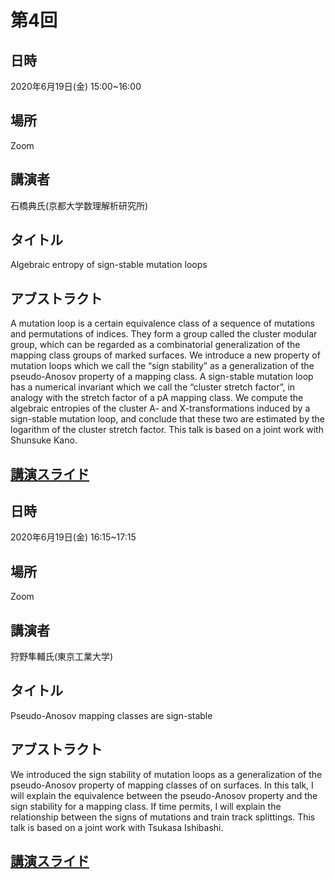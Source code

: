 # 第4回
## 日時
2020年6月19日(金) 15:00~16:00
    
## 場所
Zoom
    
## 講演者
石橋典氏(京都大学数理解析研究所)
    
## タイトル
Algebraic entropy of sign-stable mutation loops
    
## アブストラクト
A mutation loop is a certain equivalence class of a sequence of mutations and permutations of indices. They form a group called the cluster modular group, which can be regarded as a combinatorial generalization of the mapping class groups of marked surfaces. We introduce a new property of mutation loops which we call the “sign stability” as a generalization of the pseudo-Anosov property of a mapping class. A sign-stable mutation loop has a numerical invariant which we call the “cluster stretch factor”, in analogy with the stretch factor of a pA mapping class. We compute the algebraic entropies of the cluster A- and X-transformations induced by a sign-stable mutation loop, and conclude that these two are estimated by the logarithm of the cluster stretch factor. This talk is based on a joint work with Shunsuke Kano.

## [講演スライド](2020-06-19_Ishibashi.pdf)

## 日時
2020年6月19日(金) 16:15~17:15
    
## 場所
Zoom
    
## 講演者
狩野隼輔氏(東京工業大学)
    
## タイトル
Pseudo-Anosov mapping classes are sign-stable
    
## アブストラクト
We introduced the sign stability of mutation loops as a generalization of the pseudo-Anosov property of mapping classes of on surfaces. In this talk, I will explain the equivalence between the pseudo-Anosov property and the sign stability for a mapping class. If time permits, I will explain the relationship between the signs of mutations and train track splittings. This talk is based on a joint work with Tsukasa Ishibashi.

## [講演スライド](2020-06-19_Kano.pdf)